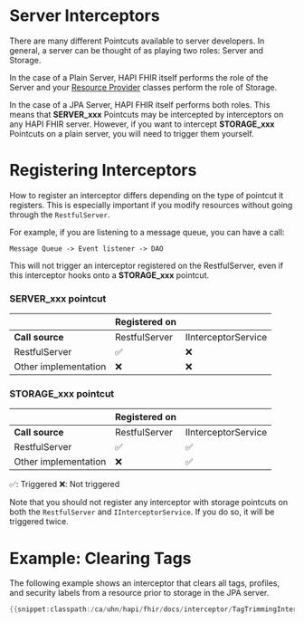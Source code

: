 # Server Interceptors

There are many different Pointcuts available to server developers. In general, a server can be thought of as playing two roles: Server and Storage.

In the case of a Plain Server, HAPI FHIR itself performs the role of the Server and your [Resource Provider](/docs/server_plain/resource_providers.html) classes perform the role of Storage.

In the case of a JPA Server, HAPI FHIR itself performs both roles. This means that **SERVER_xxx** Pointcuts may be intercepted by interceptors on any HAPI FHIR server. However, if you want to intercept **STORAGE_xxx** Pointcuts on a plain server, you will need to trigger them yourself.

# Registering Interceptors

How to register an interceptor differs depending on the type of pointcut it registers. This is especially important if you modify resources without going through the `RestfulServer`.

For example, if you are listening to a message queue, you can have a call:

`Message Queue -> Event listener -> DAO`

This will not trigger an interceptor registered on the RestfulServer, even if this interceptor hooks onto a **STORAGE_xxx** pointcut.

### **SERVER_xxx** pointcut
|                   | Registered on    |                     |
| ----------------- | --------------- | ------------------- |
| **Call source**   | RestfulServer   | IInterceptorService |
| RestfulServer     | ✅              | ❌                  |
| Other implementation | ❌           | ❌                  |

### **STORAGE_xxx** pointcut
|                   | Registered on    |                     |
| ----------------- | --------------- | ------------------- |
| **Call source**   | RestfulServer   | IInterceptorService |
| RestfulServer     | ✅              | ✅                  |
| Other implementation | ❌           | ✅                  |

✅: Triggered
❌: Not triggered

Note that you should not register any interceptor with storage pointcuts on both the `RestfulServer` and `IInterceptorService`. If you do so, it will be triggered twice.

# Example: Clearing Tags

The following example shows an interceptor that clears all tags, profiles, and security labels from a resource prior to storage in the JPA server.

```java
{{snippet:classpath:/ca/uhn/hapi/fhir/docs/interceptor/TagTrimmingInterceptor.java|TagTrimmingInterceptor}}
``` 
